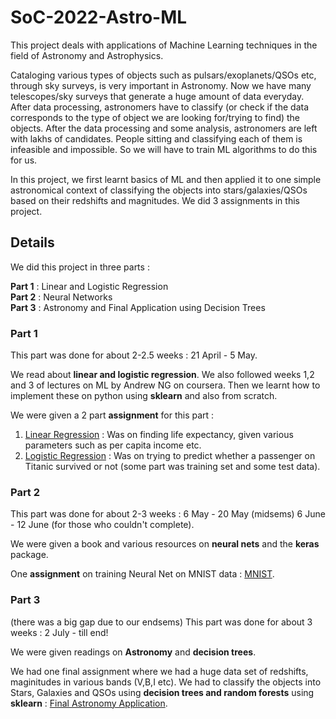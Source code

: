 # SoC-2022-Astro-ML
This project deals with applications of Machine Learning techniques in the field of Astronomy and Astrophysics.

Cataloging various types of objects such as pulsars/exoplanets/QSOs etc, through sky surveys, is very important in Astronomy. Now we have many telescopes/sky surveys that generate a huge amount of data everyday. After data processing, astronomers have to classify (or check if the data corresponds to the type of object we are looking for/trying to find) the objects. After the data processing and some analysis, astronomers are left with lakhs of candidates. People sitting and classifying each of them is infeasible and impossible. So we will have to train ML algorithms to do this for us. 

In this project, we first learnt basics of ML and then applied it to one simple astronomical context of classifying the objects into stars/galaxies/QSOs based on their redshifts and magnitudes. We did 3 assignments in this project.

## Details

We did this project in three parts :

**Part 1** : Linear and Logistic Regression \
**Part 2** : Neural Networks \
**Part 3** : Astronomy and Final Application using Decision Trees

### Part 1 
This part was done for about 2-2.5 weeks : 21 April - 5 May.

We read about **linear and logistic regression**. We also followed weeks 1,2 and 3 of lectures on ML by Andrew NG on coursera. Then we learnt how to implement these on python using **sklearn** and also from scratch. 

We were given a 2 part **assignment** for this part :
1.  [Linear Regression](https://github.com/AdarshR-M/SoC-2022-Astro-ML/blob/main/Regression/Linear_Regression.ipynb) : Was on finding life expectancy, given various parameters such as per capita income etc.
2.  [Logistic Regression](https://github.com/AdarshR-M/SoC-2022-Astro-ML/blob/main/Regression/Logistic_Regression.ipynb) : Was on trying to predict whether a passenger on Titanic survived or not (some part was training set and some test data).

### Part 2
This part was done for about 2-3 weeks : 6 May -  20 May (midsems) 6 June - 12 June (for those who couldn't complete).

We were given a book and various resources on **neural nets** and the **keras** package.

One **assignment** on training Neural Net on MNIST data : [MNIST](https://github.com/AdarshR-M/SoC-2022-Astro-ML/blob/main/Neural%20Networks/MNIST.ipynb).

### Part 3
(there was a big gap due to our endsems)
This part was done for about 3 weeks : 2 July - till end!

We were given readings on **Astronomy** and **decision trees**.

We had one final assignment where we had a huge data set of redshifts, maginitudes in various bands (V,B,I etc). We had to classify the objects into Stars, Galaxies and QSOs using **decision trees and random forests** using **sklearn** : [Final Astronomy Application](https://github.com/AdarshR-M/SoC-2022-Astro-ML/blob/main/Astronomy%20Application/Classification_of_AstroObjects.ipynb).

